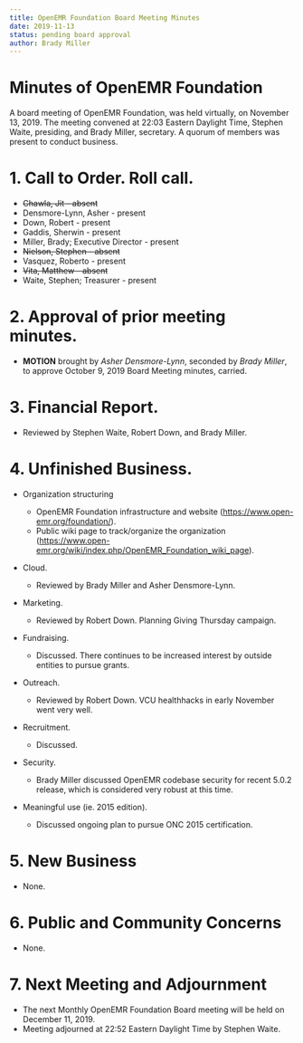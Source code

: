 ```yaml
---
title: OpenEMR Foundation Board Meeting Minutes
date: 2019-11-13
status: pending board approval
author: Brady Miller
---
```


# Minutes of OpenEMR Foundation

A board meeting of OpenEMR Foundation, was held virtually, on November 13, 2019. The meeting
convened at 22:03 Eastern Daylight Time, Stephen Waite, presiding, and Brady Miller,
secretary. A quorum of members was present to conduct business.

# 1. Call to Order. Roll call.

- ~~Chawla, Jit - absent~~
- Densmore-Lynn, Asher - present
- Down, Robert - present
- Gaddis, Sherwin - present
- Miller, Brady; Executive Director - present
- ~~Nielson, Stephen - absent~~
- Vasquez, Roberto - present
- ~~Vita, Matthew - absent~~
- Waite, Stephen; Treasurer - present

# 2. Approval of prior meeting minutes.

- **MOTION** brought by _Asher Densmore-Lynn_, seconded by _Brady Miller_, to approve October 9, 2019 Board Meeting minutes, carried.

# 3. Financial Report.

- Reviewed by Stephen Waite, Robert Down, and Brady Miller.

# 4. Unfinished Business.

- Organization structuring
  
  - OpenEMR Foundation infrastructure and website (https://www.open-emr.org/foundation/).
  - Public wiki page to track/organize the organization (https://www.open-emr.org/wiki/index.php/OpenEMR_Foundation_wiki_page).

- Cloud.

  - Reviewed by Brady Miller and Asher Densmore-Lynn.

- Marketing.
  - Reviewed by Robert Down. Planning Giving Thursday campaign.

- Fundraising.

  - Discussed. There continues to be increased interest by outside entities to pursue grants.

- Outreach.

  - Reviewed by Robert Down. VCU healthhacks in early November went very well.

- Recruitment.

  - Discussed.

- Security.

  - Brady Miller discussed OpenEMR codebase security for recent 5.0.2 release, which is considered very robust at this time.

- Meaningful use (ie. 2015 edition).

  - Discussed ongoing plan to pursue ONC 2015 certification.

# 5. New Business

- None.

# 6. Public and Community Concerns

- None.

# 7. Next Meeting and Adjournment

- The next Monthly OpenEMR Foundation Board meeting will be held on December 11, 2019.
- Meeting adjourned at 22:52 Eastern Daylight Time by Stephen Waite.
